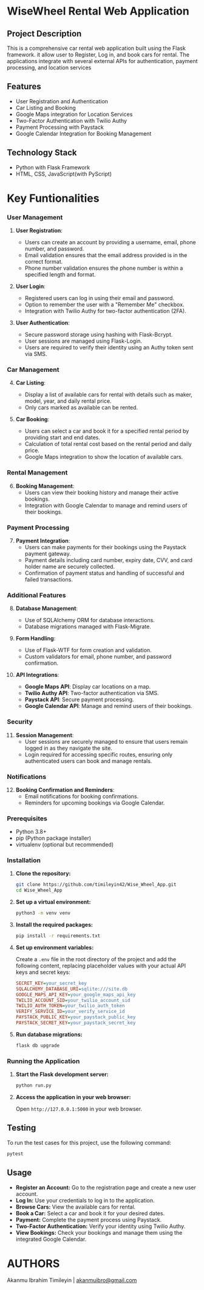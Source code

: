 # WiseWheel Rental Web Application

## Project Description

This is a comprehensive car rental web application built using the Flask framework. it allow user to Register, Log in, and book cars for rental. The applications integrate with several external APIs for authentication, payment processing, and location services

## Features

- User Registration and Authentication
- Car Listing and Booking
- Google Maps integration for Location Services
- Two-Factor Authentication with Twilio Authy
- Payment Processing with Paystack
- Google Calendar Integration for Booking Management

## Technology Stack

- Python with Flask Framework
- HTML, CSS, JavaScript(with PyScript)

# Key Funtionalities

### User Management

1. **User Registration**:
   - Users can create an account by providing a username, email, phone number, and password.
   - Email validation ensures that the email address provided is in the correct format.
   - Phone number validation ensures the phone number is within a specified length and format.

2. **User Login**:
   - Registered users can log in using their email and password.
   - Option to remember the user with a "Remember Me" checkbox.
   - Integration with Twilio Authy for two-factor authentication (2FA).

3. **User Authentication**:
   - Secure password storage using hashing with Flask-Bcrypt.
   - User sessions are managed using Flask-Login.
   - Users are required to verify their identity using an Authy token sent via SMS.

### Car Management

4. **Car Listing**:
   - Display a list of available cars for rental with details such as maker, model, year, and daily rental price.
   - Only cars marked as available can be rented.

5. **Car Booking**:
   - Users can select a car and book it for a specified rental period by providing start and end dates.
   - Calculation of total rental cost based on the rental period and daily price.
   - Google Maps integration to show the location of available cars.

### Rental Management

6. **Booking Management**:
   - Users can view their booking history and manage their active bookings.
   - Integration with Google Calendar to manage and remind users of their bookings.

### Payment Processing

7. **Payment Integration**:
   - Users can make payments for their bookings using the Paystack payment gateway.
   - Payment details including card number, expiry date, CVV, and card holder name are securely collected.
   - Confirmation of payment status and handling of successful and failed transactions.

### Additional Features

8. **Database Management**:
   - Use of SQLAlchemy ORM for database interactions.
   - Database migrations managed with Flask-Migrate.

9. **Form Handling**:
   - Use of Flask-WTF for form creation and validation.
   - Custom validators for email, phone number, and password confirmation.

10. **API Integrations**:
    - **Google Maps API**: Display car locations on a map.
    - **Twilio Authy API**: Two-factor authentication via SMS.
    - **Paystack API**: Secure payment processing.
    - **Google Calendar API**: Manage and remind users of their bookings.

### Security

11. **Session Management**:
    - User sessions are securely managed to ensure that users remain logged in as they navigate the site.
    - Login required for accessing specific routes, ensuring only authenticated users can book and manage rentals.

### Notifications

12. **Booking Confirmation and Reminders**:
    - Email notifications for booking confirmations.
    - Reminders for upcoming bookings via Google Calendar.

### Prerequisites

- Python 3.8+
- pip (Python package installer)
- virtualenv (optional but recommended)

### Installation

1. **Clone the repository:**

    ```bash
    git clone https://github.com/timileyin42/Wise_Wheel_App.git
    cd Wise_Wheel_App
    ```

2. **Set up a virtual environment:**

    ```bash
    python3 -m venv venv
    ```

3. **Install the required packages:**

    ```bash
    pip install -r requirements.txt
    ```

4. **Set up environment variables:**

    Create a `.env` file in the root directory of the project and add the following content, replacing placeholder values with your actual API keys and secret keys:

    ```ini
    SECRET_KEY=your_secret_key
    SQLALCHEMY_DATABASE_URI=sqlite:///site.db
    GOOGLE_MAPS_API_KEY=your_google_maps_api_key
    TWILIO_ACCOUNT_SID=your_twilio_account_sid
    TWILIO_AUTH_TOKEN=your_twilio_auth_token
    VERIFY_SERVICE_ID=your_verify_service_id
    PAYSTACK_PUBLIC_KEY=your_paystack_public_key
    PAYSTACK_SECRET_KEY=your_paystack_secret_key
    ```

5. **Run database migrations:**

    ```bash
    flask db upgrade
    ```

### Running the Application

1. **Start the Flask development server:**

    ```bash
    python run.py
    ```

2. **Access the application in your web browser:**

    Open `http://127.0.0.1:5000` in your web browser.

## Testing

To run the test cases for this project, use the following command:

```bash
pytest
```

## Usage

- **Register an Account:** Go to the registration page and create a new user account.
- **Log In:** Use your credentials to log in to the application.
- **Browse Cars:** View the available cars for rental.
- **Book a Car:** Select a car and book it for your desired dates.
- **Payment:** Complete the payment process using Paystack.
- **Two-Factor Authentication:** Verify your identity using Twilio Authy.
- **View Bookings:** Check your bookings and manage them using the integrated Google Calendar.


# AUTHORS
Akanmu Ibrahim Timileyin | akanmuibro@gmail.com 

